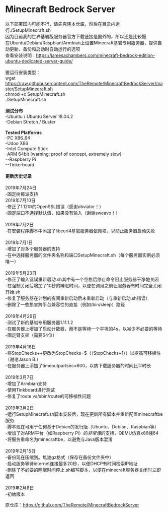 # Minecraft Bedrock Server
以下部署国内可能不行，请先克隆本仓库，然后在目录内运行./SetupMinecraft.sh<br>
因为目前我的世界基岩版服务器官方下载链接是国外的，所以还是比较慢<br>
在Ubuntu/Debian/Raspbian/Armbian上设置Minecraft基岩专用服务器，提供自动更新、备份和启动时自动运行的选项<br>
查看安装说明：https://jamesachambers.com/minecraft-bedrock-edition-ubuntu-dedicated-server-guide/<br>
<br>
要运行安装类型：<br>
wget https://raw.githubusercontent.com/TheRemote/MinecraftBedrockServer/master/SetupMinecraft.sh<br>
chmod +x SetupMinecraft.sh<br>
./SetupMinecraft.sh<br>
<br>
<b>测试分布</b><br>
-Ubuntu / Ubuntu Server 18.04.2<br>
-Debian Stretch / Buster<br>
<br>
<b>Tested Platforms</b><br>
-PC X86_64<br>
-Udoo X86<br>
-Intel Compute Stick<br>
-ARM 64bit (warning: proof of concept, extremely slow)<br>
--Raspberry Pi<br>
--Tinkerboard<br>
<br>
<b>更新历史记录</b><br>
<br>
2019年7月24日<br>
-固定树莓派支持<br>
2019年7月10日<br>
-修正了1.12中的OpenSSL错误（感谢obviator！）<br>
-固定端口不选择默认值，如果没有输入（谢谢sweavo！）<br>
<br>
2019年7月2日<br>
-在安装程序脚本中添加了libcurl4基岩服务器依赖项，以防止服务器启动失败<br>
<br>
2019年7月1日<br>
-增加了对多个服务器的支持<br>
-在中选择服务器的文件夹名称和端口SetupMinecraft.sh（每个服务器实例必须唯一）<br>
<br>
2019年5月23日<br>
-修正了输入错误重新启动.sh其中有一个空格后停止命令阻止服务器干净地关闭<br>
-在强制关闭后增加了10秒的睡眠时间，以便在调用之前让服务器有时间完全关闭开始.sh<br>
-修复了服务器在计划的夜间重新启动后未重新启动（与重新启动.sh错误）<br>
-删除了一些损害跨平台兼容性的直接（例如/bin/sleep）路径<br>
<br>
2019年4月26日<br>
-测试了新的基岩专用服务器1.11.1.2<br>
-在服务器上增加了启动计数器，而不是等待一个平坦的4s，以减少不必要的等待<br>
-固定臂支架（需要64位）<br>
<br>
2019年4月18日<br>
-将StopChecks++更改为StopChecks=$（（StopChecks+1））以提高可移植性（谢谢Jason B.）<br>
-在服务器上添加了timeoutpartsec=600，以防下载服务器的时间比平时长<br>
<br>
2019年3月7日<br>
-增加了Armbian支持<br>
-使用Tinkboard进行测试<br>
-修复了route vs/sbin/route的可移植性问题<br>
<br>
2019年3月2日<br>
-运行SetupMinecraft.sh脚本安装后，现在更新所有脚本并重新配置minecraftbe服务<br>
-脚本现在可用于任何基于Debian的发行版（Ubuntu、Debian、Raspbian等）<br>
-增加了对ARM平台（如Raspberry Pi）的*非常慢*的支持，QEMU仿真x86帴64<br>
-将服务重命名为minecraftbe，以避免与Java版本混淆<br>
<br>
2019年2月15日<br>
-备份现在压缩到。焦油gz格式（保存在备份文件夹中）<br>
-启动服务等待internet连接最多20秒，以便DHCP有时间检索IP地址<br>
-删除了不必要的睡眠时间停止.sh编写脚本，以便在minecraft服务器关闭时立即返回<br>
<br>
2019年2月8日<br>
-初始版本<br>

原仓库：https://github.com/TheRemote/MinecraftBedrockServer<br>